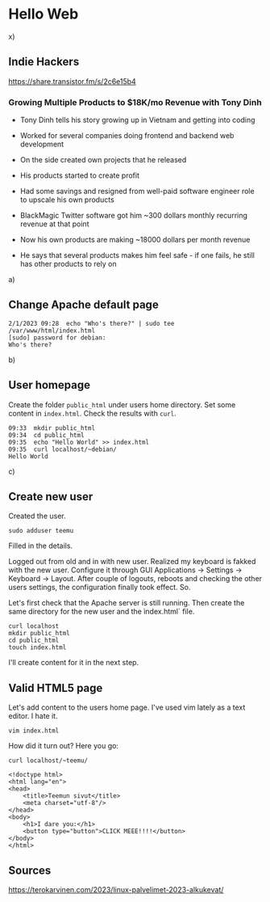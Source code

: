 # Hello Web

x)

## Indie Hackers

https://share.transistor.fm/s/2c6e15b4

### Growing Multiple Products to $18K/mo Revenue with Tony Dinh

- Tony Dinh tells his story growing up in Vietnam and getting into coding

- Worked for several companies doing frontend and backend web development

- On the side created own projects that he released

- His products started to create profit

- Had some savings and resigned from well-paid software engineer role to upscale his own products

- BlackMagic Twitter software got him ~300 dollars monthly recurring revenue at that point

- Now his own products are making ~18000 dollars per month revenue

- He says that several products makes him feel safe - if one fails, he still has other products to rely on

a)

## Change Apache default page

	2/1/2023 09:28  echo "Who's there?" | sudo tee /var/www/html/index.html
	[sudo] password for debian: 
	Who's there?

b)

## User homepage

Create the folder `public_html` under users home directory. Set some content in `index.html`. Check the results with `curl`.

	09:33  mkdir public_html
	09:34  cd public_html
	09:35  echo "Hello World" >> index.html
	09:35  curl localhost/~debian/
	Hello World
c)

## Create new user

Created the user.

	sudo adduser teemu

Filled in the details.

Logged out from old and in with new user. Realized my keyboard is fakked with the new user. Configure it through GUI Applications -> Settings -> Keyboard -> Layout. After couple of logouts, reboots and checking the other users settings, the configuration finally took effect. So.

Let's first check that the Apache server is still running. Then create the same directory for the new user and the ìndex.html` file.

	curl localhost
	mkdir public_html
	cd public_html
	touch index.html

I'll create content for it in the next step.

## Valid HTML5 page

Let's add content to the users home page. I've used vim lately as a text editor. I hate it.

	vim index.html
		
How did it turn out? Here you go:

	curl localhost/~teemu/
	
	<!doctype html>
	<html lang="en">
	<head>
		<title>Teemun sivut</title>
		<meta charset="utf-8"/>
	</head>
	<body>
		<h1>I dare you:</h1>
		<button type="button">CLICK MEEE!!!!</button>
	</body>
	</html>

## Sources

https://terokarvinen.com/2023/linux-palvelimet-2023-alkukevat/
